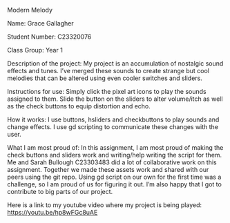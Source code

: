 Modern Melody

Name: Grace Gallagher

Student Number: C23320076

Class Group: Year 1 

Description of the project:
My project is an accumulation of nostalgic sound effects and tunes. I’ve merged these sounds to create strange but cool melodies that can be altered using even cooler switches and sliders.

Instructions for use:
Simply click the pixel art icons to play the sounds assigned to them. Slide the button on the sliders to alter volume/itch as well as the check buttons to equip distortion and echo.

How it works:
I use buttons, hsliders and checkbuttons to play sounds and change effects. I use gd scripting to communicate these changes with the user.

What I am most proud of:
In this assignment, I am most proud of making the check buttons and sliders work and writing/help writing the script for them. Me and Sarah Bullough C23303483 did a lot of collaborative work on this assignment. Together we made these assets work and shared with our peers using the git repo. Using gd script on our own for the first time was a challenge, so I am proud of us for figuring it out. I’m also happy that I got to contribute to big parts of our project.

Here is a link to my youtube video where my project is being played:
https://youtu.be/hp8wFGc8uAE
